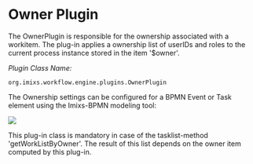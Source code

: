 # Owner Plugin 

The OwnerPlugin is responsible for the ownership associated with a workitem.
The plug-in applies a ownership list of userIDs and roles to the current process instance stored in the item '$owner'.


_Plugin Class Name:_

    org.imixs.workflow.engine.plugins.OwnerPlugin
    
The Ownership settings can be configured for a BPMN Event or Task element using the Imixs-BPMN modeling tool:


<img src="../../images/modelling/bpmn_screen_21.png"/>  


This plug-in class is mandatory in case of the tasklist-method 'getWorkListByOwner'. The result of this list depends on the owner item computed by this plug-in. 
